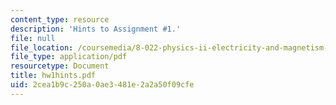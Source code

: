 ```yaml
---
content_type: resource
description: 'Hints to Assignment #1.'
file: null
file_location: /coursemedia/8-022-physics-ii-electricity-and-magnetism-fall-2002/2cea1b9c250a0ae3481e2a2a50f09cfe_hw1hints.pdf
file_type: application/pdf
resourcetype: Document
title: hw1hints.pdf
uid: 2cea1b9c-250a-0ae3-481e-2a2a50f09cfe
---
```

